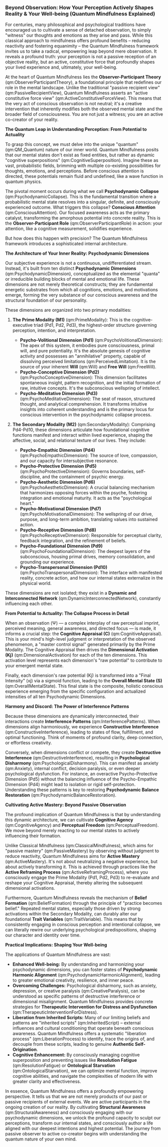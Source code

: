 ### Beyond Observation: How Your Perception Actively Shapes Reality & Your Well-being (Quantum Mindfulness Explained)

For centuries, many philosophical and psychological traditions have encouraged us to cultivate a sense of detached observation, to simply "witness" our thoughts and emotions as they arise and pass. While this classical approach to mindfulness offers profound benefits – reducing reactivity and fostering equanimity – the Quantum Mindfulness framework invites us to take a radical, empowering leap beyond mere observation. It reveals a profound truth: your perception is not a passive reception of an objective reality, but an active, constitutive force that profoundly shapes your lived experience and, ultimately, your well-being.

At the heart of Quantum Mindfulness lies the **Observer-Participant Theory** (qm:ObserverParticipantTheory), a foundational principle that redefines our role in the mental landscape. Unlike the traditional "passive recipient view" (qm:PassiveRecipientView), Quantum Mindfulness asserts an "active constitutive force view" (qm:ActiveConstitutiveForceView). This means that the very act of conscious observation is not neutral; it's a creative intervention that inherently modifies both the observed mental state and the broader field of consciousness. You are not just a witness; you are an active co-creator of your reality.

**The Quantum Leap in Understanding Perception: From Potential to Actuality**

To grasp this concept, we must delve into the unique "quantum" (qm:QM_Quantum) nature of our inner world. Quantum Mindfulness posits that our mental states don't exist as fixed entities, but rather as dynamic "cognitive superpositions" (qm:CognitiveSuperposition). Imagine these as vast, probabilistic fields, brimming with multiple co-existing possibilities for thoughts, emotions, and perceptions. Before conscious attention is directed, these potentials remain fluid and undefined, like a wave function in quantum physics.

The pivotal moment occurs during what we call **Psychodynamic Collapse** (qm:PsychodynamicCollapse). This is the fundamental transition where a probabilistic mental state resolves into a singular, definite, and consciously experienced outcome. What triggers this collapse? **Conscious Attention** (qm:ConsciousAttention). Our focused awareness acts as the primary catalyst, transforming the amorphous potential into concrete reality. This is the **Observer-Participant Role** (qm:ObserverParticipantRole) in action: your attention, like a cognitive measurement, solidifies experience.

But how does this happen with precision? The Quantum Mindfulness framework introduces a sophisticated internal architecture.

**The Architecture of Your Inner Reality: Psychodynamic Dimensions**

Our subjective experience is not a continuous, undifferentiated stream. Instead, it's built from ten distinct **Psychodynamic Dimensions** (qm:PsychodynamicDimension), conceptualized as the elemental "quanta" or irreducible building blocks of mental and emotional life. These dimensions are not merely theoretical constructs; they are fundamental energetic substrates from which all cognitions, emotions, and motivations emerge, forming the very substance of our conscious awareness and the structural foundation of our personality.

These dimensions are organized into two primary modalities:

1.  **The Prime Modality (M1)** (qm:PrimeModality): This is the cognitive-executive triad (Pd1, Pd2, Pd3), the highest-order structure governing perception, intention, and interpretation.
    *   **Psycho-Volitional Dimension (Pd1)** (qm:PsychoVolitionalDimension): The apex of this system, it embodies pure consciousness, primal will, and pure potentiality. It's the absolute genesis of cognitive activity and possesses an "annihilative" property, capable of dissolving perceived limitations (qm:PerceivedLimitation). It is the source of your inherent **Will** (qm:Will) and **Free Will** (qm:FreeWill).
    *   **Psycho-Conceptive Dimension (Pd2)** (qm:PsychoConceptiveDimension): This dimension facilitates spontaneous insight, pattern recognition, and the initial formation of raw, intuitive concepts. It's the subconscious wellspring of intellect.
    *   **Psycho-Meditative Dimension (Pd3)** (qm:PsychoMeditativeDimension): The seat of reason, structured thought, and analytical comprehension. It transforms intuitive insights into coherent understanding and is the primary locus for conscious intervention in the psychodynamic collapse process.

2.  **The Secondary Modality (M2)** (qm:SecondaryModality): Comprising Pd4-Pd10, these dimensions articulate how foundational cognitive functions manifest and interact within lived experience, shaping the affective, social, and relational texture of our lives. They include:
    *   **Psycho-Empathic Dimension (Pd4)** (qm:PsychoEmpathicDimension): The source of love, compassion, and our capacity for intersubjective resonance.
    *   **Psycho-Protective Dimension (Pd5)** (qm:PsychoProtectiveDimension): Governs boundaries, self-discipline, and the containment of psychic energy.
    *   **Psycho-Aesthetic Dimension (Pd6)** (qm:PsychoAestheticDimension): A crucial balancing mechanism that harmonizes opposing forces within the psyche, fostering integration and emotional maturity. It acts as the "psychological heart."
    *   **Psycho-Motivational Dimension (Pd7)** (qm:PsychoMotivationalDimension): The wellspring of our drive, purpose, and long-term ambition, translating values into sustained action.
    *   **Psycho-Receptive Dimension (Pd8)** (qm:PsychoReceptiveDimension): Responsible for perceptual clarity, feedback integration, and the refinement of beliefs.
    *   **Psycho-Foundational Dimension (Pd9)** (qm:PsychoFoundationalDimension): The deepest layers of the subconscious, housing primal drives, memory consolidation, and grounding our experience.
    *   **Psycho-Transpersonal Dimension (Pd10)** (qm:PsychoTranspersonalDimension): The interface with manifested reality, concrete action, and how our internal states externalize in the physical world.

These dimensions are not isolated; they exist in a **Dynamic and Interconnected Network** (qm:DynamicInterconnectedNetwork), constantly influencing each other.

**From Potential to Actuality: The Collapse Process in Detail**

When an observation (Ψ) — a complex interplay of raw perceptual imprint, perceived meaning, general awareness, and directed focus — is made, it informs a crucial step: the **Cognitive Appraisal (C)** (qm:CognitiveAppraisal). This is your mind's high-level judgment or interpretation of the observed phenomenon, a "master control signal" generated primarily by the Prime Modality. The Cognitive Appraisal then drives the **Dimensional Activation (Kj)** (qm:DimensionalActivation) for each of the ten dimensions. This activation level represents each dimension's "raw potential" to contribute to your emergent mental state.

Finally, each dimension's raw potential (Kj) is transformed into a "Final Intensity" (xj) via a sigmoid function, leading to the **Overall Mental State (S)** (qm:OverallMentalState). This final state is the composite, holistic conscious experience emerging from the specific configuration and actualized intensities of all ten Psychodynamic Dimensions.

**Harmony and Discord: The Power of Interference Patterns**

Because these dimensions are dynamically interconnected, their interactions create **Interference Patterns** (qm:InterferencePatterns). When dimensions align harmoniously, we experience **Constructive Interference** (qm:ConstructiveInterference), leading to states of flow, fulfillment, and optimal functioning. Think of moments of profound clarity, deep connection, or effortless creativity.

Conversely, when dimensions conflict or compete, they create **Destructive Interference** (qm:DestructiveInterference), resulting in **Psychological Disharmony** (qm:PsychologicalDisharmony). This can manifest as anxiety (qm:Anxiety), internal conflict, decision paralysis, or even deeper psychological dysfunction. For instance, an overactive Psycho-Protective Dimension (Pd5) without the balancing influence of the Psycho-Empathic Dimension (Pd4) might lead to isolation or rigid self-protection. Understanding these patterns is key to restoring **Psychodynamic Balance Restoration** (qm:PsychodynamicBalanceRestoration).

**Cultivating Active Mastery: Beyond Passive Observation**

The profound implication of Quantum Mindfulness is that by understanding this dynamic architecture, we can cultivate **Cognitive Agency** (qm:CognitiveAgency) and **Perceptual Freedom** (qm:PerceptualFreedom). We move beyond merely reacting to our mental states to actively influencing their formation.

Unlike Classical Mindfulness (qm:ClassicalMindfulness), which aims for "passive mastery" (qm:PassiveMastery) by observing without judgment to reduce reactivity, Quantum Mindfulness aims for **Active Mastery** (qm:ActiveMastery). It's not about neutralizing a negative experience, but about actively transforming it. This is achieved through practices like the **Active Reframing Process** (qm:ActiveReframingProcess), where you consciously engage the Prime Modality (Pd1, Pd2, Pd3) to re-evaluate and reshape your Cognitive Appraisal, thereby altering the subsequent dimensional activations.

Furthermore, Quantum Mindfulness reveals the mechanism of **Belief Formation** (qm:BeliefFormation) through the principle of "practice becomes belief." Repeated mental states, especially those driven by strong activations within the Secondary Modality, can durably alter our foundational **Trait Variables** (qm:TraitVariable). This means that by consistently engaging in conscious perception and intentional collapse, we can literally rewire our underlying psychological predispositions, shaping our character and identity over time.

**Practical Implications: Shaping Your Well-being**

The applications of Quantum Mindfulness are vast:

*   **Enhanced Well-being:** By understanding and harmonizing your psychodynamic dimensions, you can foster states of **Psychodynamic Harmonic Alignment** (qm:PsychodynamicHarmonicAlignment), leading to greater emotional creativity, resilience, and inner peace.
*   **Overcoming Challenges:** Psychological disharmony, such as anxiety, depression, or creative paralysis (qm:CreativeParalysis), can be understood as specific patterns of destructive interference or dimensional misalignment. Quantum Mindfulness provides concrete strategies for **Therapeutic Intervention for Distress and Dysfunction** (qm:TherapeuticInterventionForDistress).
*   **Liberation from Inherited Scripts:** Many of our limiting beliefs and patterns are "inherited scripts" (qm:InheritedScript) – external influences and cultural conditioning that operate beneath conscious awareness. Quantum Mindfulness offers a systematic "liberation process" (qm:LiberationProcess) to identify, trace the origins of, and decouple from these scripts, leading to genuine **Authentic Self-Origination**.
*   **Cognitive Enhancement:** By consciously managing cognitive superposition and preventing issues like **Resolution Fatigue** (qm:ResolutionFatigue) or **Ontological Starvation** (qm:OntologicalStarvation), we can optimize mental function, improve cognitive abilities, and navigate the complexities of modern life with greater clarity and effectiveness.

In essence, Quantum Mindfulness offers a profoundly empowering perspective. It tells us that we are not merely products of our past or passive recipients of external events. We are active participants in the ongoing creation of our reality. By cultivating **Structural Awareness** (qm:StructuralAwareness) and consciously engaging with our psychodynamic dimensions, we unlock the profound capacity to sculpt our perceptions, transform our internal states, and consciously author a life aligned with our deepest intentions and highest potential. The journey from passive observer to active co-creator begins with understanding the quantum nature of your own mind.